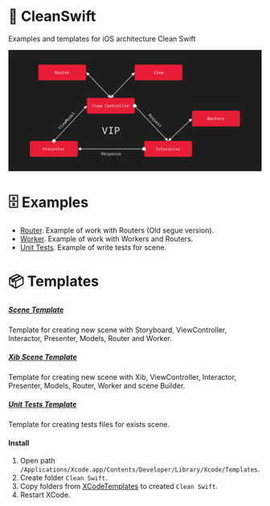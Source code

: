 # 🧬 CleanSwift

Examples and templates for iOS architecture Clean Swift

![Clean Swift Scheme](https://github.com/AlekseyPleshkov/CleanSwift/blob/master/Resources/cleanswift.jpg?raw=true)

# 🗄 Examples

* [Router](https://github.com/AlekseyPleshkov/CleanSwift/tree/master/Examples/CleanSwiftRouter). Example of work with Routers (Old segue version). 
* [Worker](https://github.com/AlekseyPleshkov/CleanSwift/tree/master/Examples/CleanSwiftWorker). Example of work with Workers and Routers.
* [Unit Tests](https://github.com/AlekseyPleshkov/CleanSwift/tree/master/Examples/CleanSwiftTests). Example of write tests for scene.

# 📦 Templates

##### [Scene Template](https://github.com/AlekseyPleshkov/CleanSwift/tree/master/XCodeTemplates/Clean%20Swift%20Scene.xctemplate)
Template for creating new scene with Storyboard, ViewController, Interactor, Presenter, Models, Router and Worker.

##### [Xib Scene Template](https://github.com/AlekseyPleshkov/CleanSwift/tree/master/XCodeTemplates/Clean%20Swift%20Scene%20Xib.xctemplate)
Template for creating new scene with Xib, ViewController, Interactor, Presenter, Models, Router, Worker and scene Builder.

##### [Unit Tests Template](https://github.com/AlekseyPleshkov/CleanSwift/tree/master/XCodeTemplates/Clean%20Swift%20Tests.xctemplate)
Template for creating tests files for exists scene.

#### Install

1) Open path `/Applications/Xcode.app/Contents/Developer/Library/Xcode/Templates`. 
2) Create folder `Clean Swift`.
3) Copy folders from [XCodeTemplates](https://github.com/AlekseyPleshkov/CleanSwift/tree/master/XCodeTemplates) to created `Clean Swift`.
4) Restart XCode.

